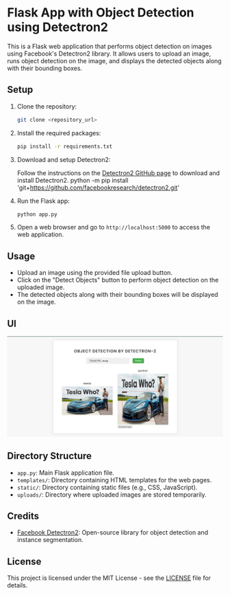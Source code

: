 # Flask App with Object Detection using Detectron2

This is a Flask web application that performs object detection on images using Facebook's Detectron2 library. It allows users to upload an image, runs object detection on the image, and displays the detected objects along with their bounding boxes.

## Setup

1. Clone the repository:

    ```bash
    git clone <repository_url>
    ```

2. Install the required packages:

    ```bash
    pip install -r requirements.txt
    ```

3. Download and setup Detectron2:

    Follow the instructions on the [Detectron2 GitHub page](https://github.com/facebookresearch/detectron2) to download and install Detectron2.
    python -m pip install 'git+https://github.com/facebookresearch/detectron2.git'

4. Run the Flask app:

    ```bash
    python app.py
    ```

5. Open a web browser and go to `http://localhost:5000` to access the web application.

## Usage

- Upload an image using the provided file upload button.
- Click on the "Detect Objects" button to perform object detection on the uploaded image.
- The detected objects along with their bounding boxes will be displayed on the image.

## UI
![Image Description](images/ui_image.png)
## Directory Structure

- `app.py`: Main Flask application file.
- `templates/`: Directory containing HTML templates for the web pages.
- `static/`: Directory containing static files (e.g., CSS, JavaScript).
- `uploads/`: Directory where uploaded images are stored temporarily.

## Credits

- [Facebook Detectron2](https://github.com/facebookresearch/detectron2): Open-source library for object detection and instance segmentation.

## License

This project is licensed under the MIT License - see the [LICENSE](LICENSE) file for details.
